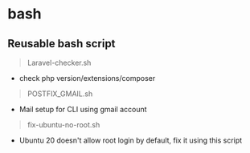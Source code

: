# bash

## Reusable bash script


> Laravel-checker.sh
  - check php version/extensions/composer
> POSTFIX_GMAIL.sh
  - Mail setup for CLI using gmail account
> fix-ubuntu-no-root.sh
  - Ubuntu 20 doesn't allow root login by default, fix it using this script
